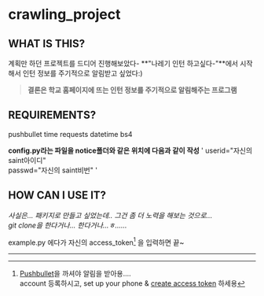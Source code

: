# crawling_project

## WHAT IS THIS?  

계획만 하던 프로젝트를 드디어 진행해보았다-
**"나레기 인턴 하고싶다-"**에서 시작해서
인턴 정보를 주기적으로 알림받고 싶었다:)
>**결론은 학교 홈페이지에 뜨는 인턴 정보를 주기적으로 알림해주는 프로그램**      



## REQUIREMENTS?  

pushbullet
time
requests
datetime
bs4    


**config.py라는 파일을 notice폴더와 같은 위치에 다음과 같이 작성**
\'
userid="자신의 saint아이디"  
passwd="자신의 saint비번"
\'



## HOW CAN I USE IT?  

*사실은... 패키지로 만들고 싶었는데.. 그건 좀 더 노력을 해보는 것으로...*  
*git clone을 한다거나... 한다거나...ㅎ......*  

example.py 에다가 자신의 access_token[^1] 을 입력하면 끝~  

---
[^1]:[Pushbullet](https://www.pushbullet.com)을 까셔야 알림을 받아용....  
account 등록하시고, set up your phone & [create access token](https://www.pushbullet.com/#settings/account) 하세용
